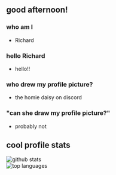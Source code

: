 ## good afternoon!

### who am I
- Richard

### hello Richard
- hello!!

### who drew my profile picture?
- the homie daisy on discord

### "can she draw my profile picture?"
- probably not

## cool profile stats
![github stats](https://github-readme-stats.vercel.app/api?username=suchikachi&show_icons=true&theme=tokyonight)  
![top languages](https://github-readme-stats.vercel.app/api/top-langs/?username=suchikachi&layout=compact&theme=tokyonight)
